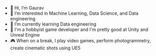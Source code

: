 - 👋 Hi, I’m Gaurav
- 👀 I’m interested in Machine Learning, Data Science, and Data engineering 
- 🌱 I’m currently learning Data engineering 
- 💞️ I'm a hobbyist game developer and I'm pretty good at Unity and Unreal Engine
- 🎮 When on a break, I play video games, perform photogrammetry, create cinematic shots using UE5

<!---
GauravGavas/GauravGavas is a ✨ special ✨ repository because its `README.md` (this file) appears on your GitHub profile.
You can click the Preview link to take a look at your changes.
--->
